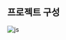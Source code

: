 ## 프로젝트 구성
![js](https://img.shields.io/badge/docker-%230db7ed.svg?style=for-the-badge&logo=docker&logoColor=white)
